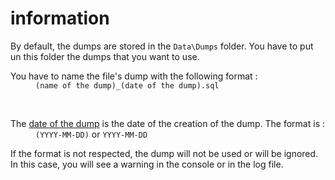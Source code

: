 # information

By default, the dumps are stored in the `Data\Dumps` folder.
You have to put un this folder the dumps that you want to use.
<dl>
    <dt>You have to name the file's dump with the following format :</dt>
    <dd><code>(name of the dump)_(date of the dump).sql</code></dd>
</dl>

<br>

<dl>
    <dt>
        The <u>date of the dump</u> is the date of the creation of the dump.
        The format is  :
    </dt>
    <dd><code>(YYYY-MM-DD)</code> or <code>YYYY-MM-DD</code></dd>
</dl>

If the format is not respected, the dump will not be used or will be ignored.
In this case, you will see a warning in the console or in the log file.
